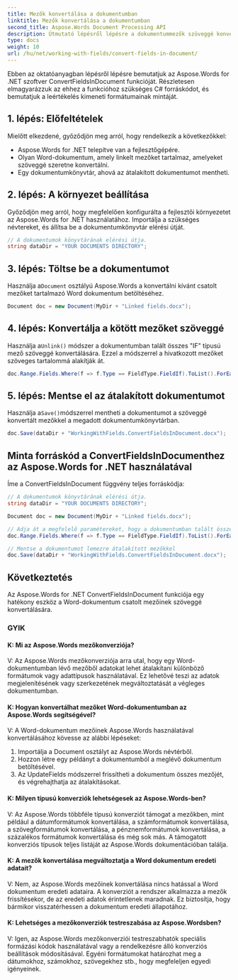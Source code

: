 ```yaml
---
title: Mezők konvertálása a dokumentumban
linktitle: Mezők konvertálása a dokumentumban
second_title: Aspose.Words Document Processing API
description: Útmutató lépésről lépésre a dokumentummezők szöveggé konvertálásához az Aspose.Words for .NET használatával.
type: docs
weight: 10
url: /hu/net/working-with-fields/convert-fields-in-document/
---
```


Ebben az oktatóanyagban lépésről lépésre bemutatjuk az Aspose.Words for .NET szoftver ConvertFieldsInDocument funkcióját. Részletesen elmagyarázzuk az ehhez a funkcióhoz szükséges C# forráskódot, és bemutatjuk a leértékelés kimeneti formátumainak mintáját.

## 1. lépés: Előfeltételek
Mielőtt elkezdené, győződjön meg arról, hogy rendelkezik a következőkkel:

- Aspose.Words for .NET telepítve van a fejlesztőgépére.
- Olyan Word-dokumentum, amely linkelt mezőket tartalmaz, amelyeket szöveggé szeretne konvertálni.
- Egy dokumentumkönyvtár, ahová az átalakított dokumentumot mentheti.

## 2. lépés: A környezet beállítása
Győződjön meg arról, hogy megfelelően konfigurálta a fejlesztői környezetet az Aspose.Words for .NET használatához. Importálja a szükséges névtereket, és állítsa be a dokumentumkönyvtár elérési útját.

```csharp
// A dokumentumok könyvtárának elérési útja.
string dataDir = "YOUR DOCUMENTS DIRECTORY";
```

## 3. lépés: Töltse be a dokumentumot
 Használja a`Document` osztályú Aspose.Words a konvertálni kívánt csatolt mezőket tartalmazó Word dokumentum betöltéséhez.

```csharp
Document doc = new Document(MyDir + "Linked fields.docx");
```

## 4. lépés: Konvertálja a kötött mezőket szöveggé
 Használja a`Unlink()` módszer a dokumentumban talált összes "IF" típusú mező szöveggé konvertálására. Ezzel a módszerrel a hivatkozott mezőket szöveges tartalommá alakítják át.

```csharp
doc.Range.Fields.Where(f => f.Type == FieldType.FieldIf).ToList().ForEach(f => f.Unlink());
```

## 5. lépés: Mentse el az átalakított dokumentumot
 Használja a`Save()`módszerrel mentheti a dokumentumot a szöveggé konvertált mezőkkel a megadott dokumentumkönyvtárban.

```csharp
doc.Save(dataDir + "WorkingWithFields.ConvertFieldsInDocument.docx");
```

## Minta forráskód a ConvertFieldsInDocumenthez az Aspose.Words for .NET használatával

Íme a ConvertFieldsInDocument függvény teljes forráskódja:

```csharp
// A dokumentumok könyvtárának elérési útja.
string dataDir = "YOUR DOCUMENTS DIRECTORY";

Document doc = new Document(MyDir + "Linked fields.docx");

// Adja át a megfelelő paramétereket, hogy a dokumentumban talált összes IF mezőt (beleértve a fejlécet és láblécet) szöveggé konvertálja.
doc.Range.Fields.Where(f => f.Type == FieldType.FieldIf).ToList().ForEach(f => f.Unlink());

// Mentse a dokumentumot lemezre átalakított mezőkkel
doc.Save(dataDir + "WorkingWithFields.ConvertFieldsInDocument.docx");
```

## Következtetés
Az Aspose.Words for .NET ConvertFieldsInDocument funkciója egy hatékony eszköz a Word-dokumentum csatolt mezőinek szöveggé konvertálására. 

### GYIK

#### K: Mi az Aspose.Words mezőkonverziója?

V: Az Aspose.Words mezőkonverziója arra utal, hogy egy Word-dokumentumban lévő mezőből adatokat lehet átalakítani különböző formátumok vagy adattípusok használatával. Ez lehetővé teszi az adatok megjelenítésének vagy szerkezetének megváltoztatását a végleges dokumentumban.

#### K: Hogyan konvertálhat mezőket Word-dokumentumban az Aspose.Words segítségével?

V: A Word-dokumentum mezőinek Aspose.Words használatával konvertálásához kövesse az alábbi lépéseket:

1. Importálja a Document osztályt az Aspose.Words névtérből.
2. Hozzon létre egy példányt a dokumentumból a meglévő dokumentum betöltésével.
3. Az UpdateFields módszerrel frissítheti a dokumentum összes mezőjét, és végrehajthatja az átalakításokat.

#### K: Milyen típusú konverziók lehetségesek az Aspose.Words-ben?

V: Az Aspose.Words többféle típusú konverziót támogat a mezőkben, mint például a dátumformátumok konvertálása, a számformátumok konvertálása, a szövegformátumok konvertálása, a pénznemformátumok konvertálása, a százalékos formátumok konvertálása és még sok más. A támogatott konverziós típusok teljes listáját az Aspose.Words dokumentációban találja.

#### K: A mezők konvertálása megváltoztatja a Word dokumentum eredeti adatait?

V: Nem, az Aspose.Words mezőinek konvertálása nincs hatással a Word dokumentum eredeti adataira. A konverziót a rendszer alkalmazza a mezők frissítésekor, de az eredeti adatok érintetlenek maradnak. Ez biztosítja, hogy bármikor visszatérhessen a dokumentum eredeti állapotához.

#### K: Lehetséges a mezőkonverziók testreszabása az Aspose.Wordsben?

V: Igen, az Aspose.Words mezőkonverziói testreszabhatók speciális formázási kódok használatával vagy a rendelkezésre álló konverziós beállítások módosításával. Egyéni formátumokat határozhat meg a dátumokhoz, számokhoz, szövegekhez stb., hogy megfeleljen egyedi igényeinek.